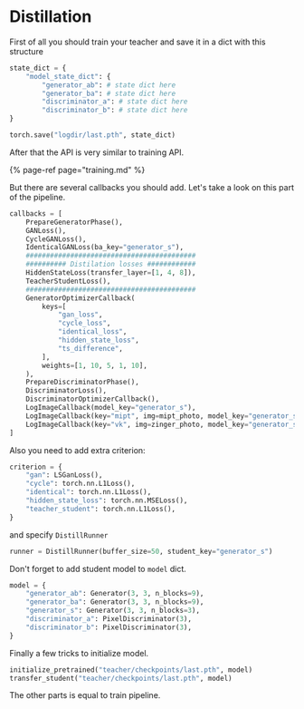 # Distillation

First of all you should train your teacher and save it in a dict with this structure

```python
state_dict = {
    "model_state_dict": {
        "generator_ab": # state dict here
        "generator_ba": # state dict here
        "discriminator_a": # state dict here
        "discriminator_b": # state dict here
}

torch.save("logdir/last.pth", state_dict)
```

After that the API is very similar to training API.

{% page-ref page="training.md" %}

But there are several callbacks you should add. Let's take a look on this part of the pipeline.

```python
callbacks = [
    PrepareGeneratorPhase(),
    GANLoss(),
    CycleGANLoss(),
    IdenticalGANLoss(ba_key="generator_s"),
    ##########################################
    ########## Distilation losses ############
    HiddenStateLoss(transfer_layer=[1, 4, 8]),
    TeacherStudentLoss(),
    ##########################################
    GeneratorOptimizerCallback(
        keys=[
            "gan_loss",
            "cycle_loss",
            "identical_loss",
            "hidden_state_loss",
            "ts_difference",
        ],
        weights=[1, 10, 5, 1, 10],
    ),
    PrepareDiscriminatorPhase(),
    DiscriminatorLoss(),
    DiscriminatorOptimizerCallback(),
    LogImageCallback(model_key="generator_s"),
    LogImageCallback(key="mipt", img=mipt_photo, model_key="generator_s"),
    LogImageCallback(key="vk", img=zinger_photo, model_key="generator_s"),
]
```

Also you need to add extra criterion:

```python
criterion = {
    "gan": LSGanLoss(),
    "cycle": torch.nn.L1Loss(),
    "identical": torch.nn.L1Loss(),
    "hidden_state_loss": torch.nn.MSELoss(),
    "teacher_student": torch.nn.L1Loss(),
}
```

 and specify `DistillRunner`

```python
runner = DistillRunner(buffer_size=50, student_key="generator_s")
```

 Don't forget to add student model to `model` dict.

```python
model = {
    "generator_ab": Generator(3, 3, n_blocks=9),
    "generator_ba": Generator(3, 3, n_blocks=9),
    "generator_s": Generator(3, 3, n_blocks=3),
    "discriminator_a": PixelDiscriminator(3),
    "discriminator_b": PixelDiscriminator(3),
}
```

 Finally a few tricks to initialize model.

```python
initialize_pretrained("teacher/checkpoints/last.pth", model)
transfer_student("teacher/checkpoints/last.pth", model)
```

The other parts is equal to train pipeline.

